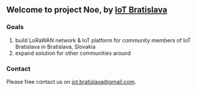 ## Welcome to **project Noe**, by [IoT Bratislava](http://iot-ba.github.io)

### Goals

 1. build LoRaWAN network & IoT platform for community members of IoT Bratislava in Bratislava, Slovakia
 2. expand solution for other communities around

### Contact

Please free contact us on [iot.bratislava@gmail.com](iot.bratislava@gmail.com).


<!-- ## Welcome to GitHub Pages

You can use the [editor on GitHub](https://github.com/IoT-BA/project_noe/edit/master/README.md) to maintain and preview the content for your website in Markdown files.

Whenever you commit to this repository, GitHub Pages will run [Jekyll](https://jekyllrb.com/) to rebuild the pages in your site, from the content in your Markdown files.


### Markdown

Markdown is a lightweight and easy-to-use syntax for styling your writing. It includes conventions for

```markdown
Syntax highlighted code block

# Header 1
## Header 2
### Header 3

- Bulleted
- List

1. Numbered
2. List

**Bold** and _Italic_ and `Code` text

[Link](url) and ![Image](src)
```

For more details see [GitHub Flavored Markdown](https://guides.github.com/features/mastering-markdown/).

### Jekyll Themes

Your Pages site will use the layout and styles from the Jekyll theme you have selected in your [repository settings](https://github.com/IoT-BA/project_noe/settings). The name of this theme is saved in the Jekyll `_config.yml` configuration file.

### Support or Contact

Having trouble with Pages? Check out our [documentation](https://help.github.com/categories/github-pages-basics/) or [contact support](https://github.com/contact) and we’ll help you sort it out.

-->
